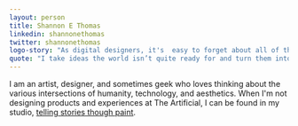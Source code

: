 ```yaml
---
layout: person
title: Shannon E Thomas
linkedin: shannonethomas
twitter: shannonethomas
logo-story: "As digital designers, it's  easy to forget about all of the great things that we can do with our hands—sketching, painting, folding paper, etc. It's important that we always push our work on the screen by starting our process off of the screen. Staying true to this mantra, my logo is a digital representation of the hand lettering that fills my many notebooks."
quote: "I take ideas the world isn’t quite ready for and turn them into products people can’t imagine living without."
---
```


I am an artist, designer, and sometimes geek who loves thinking about the various intersections of humanity, technology, and aesthetics. When I'm not designing products and experiences at The Artificial, I can be found in my studio, [telling stories though paint](http://www.shannonethomas.com).
